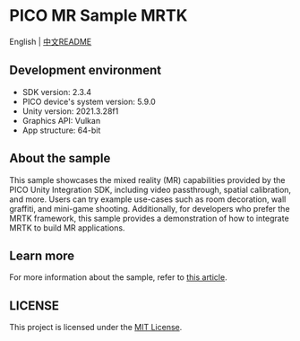 # PICO MR Sample MRTK
English | [中文README](./README.zh_CN.md)

## Development environment

- SDK version: 2.3.4
- PICO device's system version: 5.9.0
- Unity version: 2021.3.28f1
- Graphics API: Vulkan
- App structure: 64-bit

## About the sample

This sample showcases the mixed reality (MR) capabilities provided by the PICO Unity Integration SDK, including video passthrough, spatial calibration, and more. Users can try example use-cases such as room decoration, wall graffiti, and mini-game shooting. Additionally, for developers who prefer the MRTK framework, this sample provides a demonstration of how to integrate MRTK to build MR applications.

## Learn more

For more information about the sample, refer to [this article](https://developer.picoxr.com/document/unity/mixed-reality-mrtk-sample/).

## LICENSE
This project is licensed under the [MIT License](./License.md).
